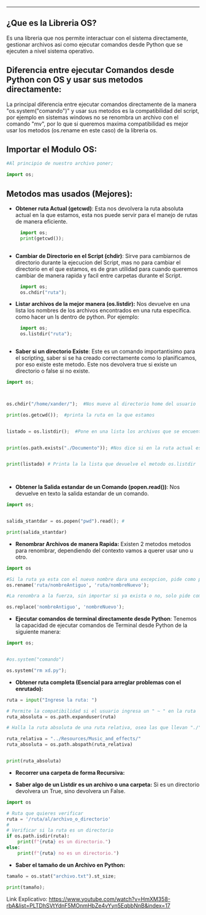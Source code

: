
---
## ¿Que es la Libreria OS?
Es una libreria que nos permite interactuar con el sistema directamente, gestionar archivos asi como ejecutar comandos desde Python que se ejecuten a nivel sistema operativo.

## Diferencia entre ejecutar Comandos desde Python con OS y usar sus metodos directamente:

La principal diferencia entre ejecutar comandos directamente de la manera "os.system("comando")" y usar sus metodos es la compatibilidad del script, por ejemplo en sistemas windows no se renombra un archivo con el comando "mv", por lo que si queremos maxima compatibilidad es mejor usar los metodos (os.rename en este caso) de la libreria os. 

## Importar el Modulo OS:

```python
#Al principio de nuestro archivo poner;

import os;
```

## Metodos mas usados (Mejores):

- **Obtener ruta Actual (getcwd)**:
	 Esta nos devolvera la ruta absoluta actual en la que estamos, esta nos puede servir para el manejo de rutas de manera eficiente. 
	 
```python
	 import os;
	 print(getcwd());
	
```
	  
- **Cambiar de Directorio en el Script (chdir)**:
	 Sirve para cambiarnos de directorio durante la ejecucion del Script, mas no para cambiar el directorio en el que estamos, es de gran utilidad para cuando queremos cambiar de manera rapida y facil entre carpetas durante el Script.
	 
```python
	 import os;
	 os.chdir("ruta");
```

- **Listar archivos de la mejor manera (os.listdir):**
	 Nos devuelve en una lista los nombres de los archivos encontrados en una ruta especifica. como hacer un ls dentro de python.  Por ejemplo:
	 
```python
	 import os;
	 os.listdir("ruta");
	 
```

- **Saber si un directorio Existe**:
	 Este es un comando importantisimo para el scripting, saber si se ha creado correctamente como lo planificamos, por eso existe este metodo. Este nos devolvera true si existe un directorio o false si no existe.  
	 
```python
import os;



os.chdir("/home/xander/");  #Nos mueve al directorio home del usuario 

print(os.getcwd());  #printa la ruta en la que estamos


listado = os.listdir();  #Pone en una lista los archivos que se encuentran en el actual directorio


print(os.path.exists("./Documento")); #Nos dice si en la ruta actual esta el directorio "Documentos"


print(listado) # Printa la la lista que devuelve el metodo os.listdir

 
```

- **Obtener la Salida estandar de un Comando (popen.read())**:
	 Nos devuelve en texto la salida estandar de un comando.
```python
import os;


salida_stantdar = os.popen("pwd").read(); #

print(salida_stantdar)


```

- **Renombrar Archivos de manera Rapida:**
	 Existen 2 metodos metodos para renombrar, dependiendo del contexto vamos a querer usar uno u otro.
```python
import os

#Si la ruta ya esta con el nuevo nombre dara una excepcion, pide como parametros rutas
os.rename('ruta/nombreAntiguo', 'ruta/nombreNuevo');

#La renombra a la fuerza, sin importar si ya exista o no, solo pide como parametros nombres.

os.replace('nombreAntiguo', 'nombreNuevo');
```

- **Ejecutar comandos de terminal directamente desde Python**:
	 Tenemos la capacidad de ejecutar comandos de Terminal desde Python de la siguiente manera:
	 
```python
import os;


#os.system("comando")

os.system("rm xd.py");

```

- **Obtener ruta completa (Esencial para arreglar problemas con el enrutado):**

```python
ruta = input("Ingrese la ruta: ")

# Permite la compatibilidad si el usuario ingresa un " ~ " en la ruta
ruta_absoluta = os.path.expanduser(ruta)

# Halla la ruta absoluta de una ruta relativa, osea las que llevan "./"

ruta_relativa = "../Resources/Music_and_effects/" 
ruta_absoluta = os.path.abspath(ruta_relativa)


print(ruta_absoluta)

```

- **Recorrer una carpeta de forma Recursiva:**
	 


- **Saber algo de un Listdir es un archivo o una carpeta:**
	 Si es un directorio devolvera un True, sino devolvera un False.
	 
```python
import os

# Ruta que quieres verificar
ruta = '/ruta/al/archivo_o_directorio'
#
# Verificar si la ruta es un directorio
if os.path.isdir(ruta):
    print(f"{ruta} es un directorio.")
else:
    print(f"{ruta} no es un directorio.")
```

- **Saber el tamaño de un Archivo en Python:**

```python
tamaño = os.stat("archivo.txt").st_size;

print(tamaño);
```





Link Explicativo: https://www.youtube.com/watch?v=HmXM358-rbA&list=PLTDhSVtYdnF5MOnmHbZe4vYyn5EqbbNnB&index=17














